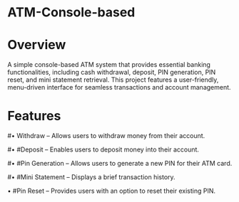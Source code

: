 # ATM-Console-based
# Overview
A simple console-based ATM system that provides essential banking functionalities, including cash withdrawal, deposit, PIN generation, PIN reset, and mini statement retrieval. This project features a user-friendly, menu-driven interface for seamless transactions and account management.
# Features
#•  Withdraw – Allows users to withdraw money from their account.

#•  #Deposit – Enables users to deposit money into their account.

#•  #Pin Generation – Allows users to generate a new PIN for their ATM card.

#•  #Mini Statement – Displays a brief transaction history.

•  #Pin Reset – Provides users with an option to reset their existing PIN.






